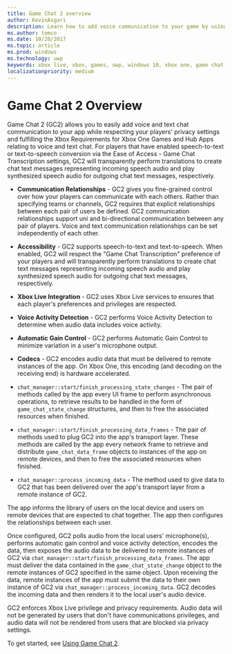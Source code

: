 ```yaml
---
title: Game Chat 2 overview
author: KevinAsgari
description: Learn how to add voice communication to your game by using Xbox Live Game Chat 2, an updated version of Game Chat.
ms.author: tomco
ms.date: 10/20/2017
ms.topic: article
ms.prod: windows
ms.technology: uwp
keywords: xbox live, xbox, games, uwp, windows 10, xbox one, game chat, game chat 2, voice communication
localizationpriority: medium
---
```


# Game Chat 2 Overview

Game Chat 2 (GC2) allows you to easily add voice and text chat communication to your app while respecting your players' privacy settings and fulfilling the Xbox Requirements for Xbox One Games and Hub Apps relating to voice and text chat. For players that have enabled speech-to-text or text-to-speech conversion via the Ease of Access - Game Chat Transcription settings, GC2 will transparently perform translations to create chat text messages representing incoming speech audio and play synthesized speech audio for outgoing chat text messages, respectively.

- **Communication Relationships** - GC2 gives you fine-grained control over how your players can communicate with each others. Rather than specifying teams or channels, GC2 requires that explicit relationships between each pair of users be defined. GC2 communication relationships support uni and bi-directional communication between any pair of players. Voice and text communication relationships can be set independently of each other.

- **Accessibility** - GC2 supports speech-to-text and text-to-speech. When enabled, GC2 will respect the "Game Chat Transcription" preference of your players and will transparently perform translations to create chat text messages representing incoming speech audio and play synthesized speech audio for outgoing chat text messages, respectively.

- **Xbox Live Integration** - GC2 uses Xbox Live services to ensures that each player's preferences and privileges are respected.

- **Voice Activity Detection** - GC2 performs Voice Activity Detection to determine when audio data includes voice activity.

- **Automatic Gain Control** - GC2 performs Automatic Gain Control to minimize variation in a user's microphone output.

- **Codecs** - GC2 encodes audio data that must be delivered to remote instances of the app. On Xbox One, this encoding (and decoding on the receiving end) is hardware accelerated.

- `chat_manager::start/finish_processing_state_changes` - The pair of methods called by the app every UI frame to perform asynchronous operations, to retrieve results to be handled in the form of `game_chat_state_change` structures, and then to free the associated resources when finished.

- `chat_manager::start/finish_processing_data_frames` - The pair of methods used to plug GC2 into the app's transport layer. These methods are called by the app every network frame to retrieve and distribute `game_chat_data_frame` objects to instances of the app on remote devices, and then to free the associated resources when finished.

- `chat_manager::process_incoming_data` - The method used to give data to GC2 that has been delivered over the app's transport layer from a remote instance of GC2.

The app informs the library of users on the local device and users on remote devices that are expected to chat together. The app then configures the relationships between each user.

Once configured, GC2 polls audio from the local users' microphone(s), performs automatic gain control and voice activity detection, encodes the data, then exposes the audio data to be delivered to remote instances of GC2 via `chat_manager::start/finish_processing_data_frames`. The app must deliver the data contained in the `game_chat_state_change` object to the remote instances of GC2 specified in the same object. Upon receiving the data, remote instances of the app must submit the data to their own instance of GC2 via `chat_manager::process_incoming_data`. GC2 decodes the incoming data and then renders it to the local user's audio device.

GC2 enforces Xbox Live privilege and privacy requirements. Audio data will not be generated by users that don't have communications privileges, and audio data will not be rendered from users that are blocked via privacy settings.

To get started, see [Using Game Chat 2](using-game-chat-2.md).
